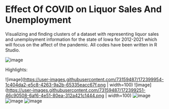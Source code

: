 # Effect Of COVID on Liquor Sales And Unemployment
Visualizing and finding clusters of a dataset with representing liquor sales and unemployment information for the state of Iowa for 2012-2021 which will focus on the affect of the pandemic. All codes have been written in R Studio. 

![image](https://user-images.githubusercontent.com/73159487/172399022-36bb39ff-2f16-466a-8307-660d22f46240.png)

Highlights: 

![image](https://user-images.githubusercontent.com/73159487/172399954-1c404da2-e5c8-4263-9a2b-65335eacc67f.png | width=100)
![image](https://user-images.githubusercontent.com/73159487/172399251-46c90508-6af6-4e51-80ea-312a421c1444.png | width=100)
![image](https://user-images.githubusercontent.com/73159487/172399264-efe05c6d-726a-4b84-bdfe-661b9198b144.png)
![image](https://user-images.githubusercontent.com/73159487/172399454-bd83746c-ba8a-4f4a-9b14-866a2a1905a8.png)
![image](https://user-images.githubusercontent.com/73159487/172400460-0ac144fa-32f8-469e-b604-547b90fb7ac4.png)

